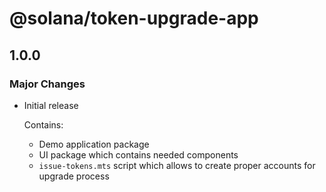 # @solana/token-upgrade-app

## 1.0.0

### Major Changes

- Initial release

  Contains:

  - Demo application package
  - UI package which contains needed components
  - `issue-tokens.mts` script which allows to create proper accounts for upgrade process
